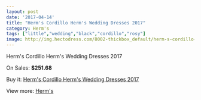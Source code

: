 ```yaml
---
layout: post
date: '2017-04-14'
title: "Herm's Cordillo Herm's Wedding Dresses 2017"
category: Herm's
tags: ["little","wedding","black","cordillo","rosy"]
image: http://img.hectodress.com/8002-thickbox_default/herm-s-cordillo-herm-s-wedding-dresses-2013.jpg
---
```

Herm's Cordillo Herm's Wedding Dresses 2017

On Sales: **$251.68**
<a href="https://www.hectodress.com/herm-s/4021-herm-s-cordillo-herm-s-wedding-dresses-2013.html"><amp-img layout="responsive" width="600" height="600" src="//img.hectodress.com/8002-thickbox_default/herm-s-cordillo-herm-s-wedding-dresses-2013.jpg" alt="Herm's Cordillo Herm's Wedding Dresses 2017 0" /></a>

Buy it: [Herm's Cordillo Herm's Wedding Dresses 2017](https://www.hectodress.com/herm-s/4021-herm-s-cordillo-herm-s-wedding-dresses-2013.html "Herm's Cordillo Herm's Wedding Dresses 2017")

View more: [Herm's](https://www.hectodress.com/71-herm-s "Herm's")